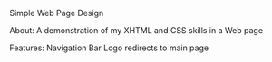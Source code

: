 Simple Web Page Design

About:
A demonstration of my XHTML and CSS skills in a Web page

Features:
Navigation Bar
Logo redirects to main page
